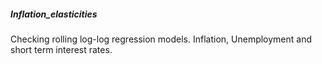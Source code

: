 ##### Inflation_elasticities
Checking rolling log-log regression models. Inflation, Unemployment and short term interest rates.
